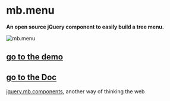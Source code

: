 # mb.menu

__An open source jQuery component to easily build a tree menu.__

![mb.menu](http://dl.dropbox.com/u/1976976/gitHub//mb.menu.jpg)

## [go to the demo](http://pupunzi.com/#mb.components/mb._menu/menu.html)
## [go to the Doc](http://wiki.github.com/pupunzi/jquery.mb.menu/)


[jquery.mb.components](http://pupunzi.com/), another way of thinking the web